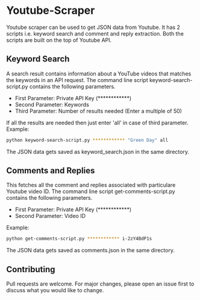 # Youtube-Scraper

Youtube scraper can be used to get JSON data from Youtube. It has 2 scripts i.e. keyword search and comment and reply extraction. Both the scripts are built on the top of Youtube API.

## Keyword Search

A search result contains information about a YouTube videos that matches the keywords in an API request. The command line script keyword-search-script.py contains the following parameters.

* First Parameter: Private API Key (************)
* Second Parameter: Keywords
* Third Parameter: Number of results needed (Enter a multiple of 50)

If all the results are needed then just enter 'all' in case of third parameter.
Example:

```bash
python keyword-search-script.py ************ "Green Day" all
```

The JSON data gets saved as keyword_search.json in the same directory.

## Comments and Replies

This fetches all the comment and replies associated with particulare Youtube video ID. The command line script get-comments-script.py contains the following parameters.

* First Parameter: Private API Key (************)
* Second Parameter: Video ID

Example:

```bash
python get-comments-script.py ************ i-2zY4BdP1s
```

The JSON data gets saved as comments.json in the same directory.

## Contributing

Pull requests are welcome. For major changes, please open an issue first to discuss what you would like to change.
